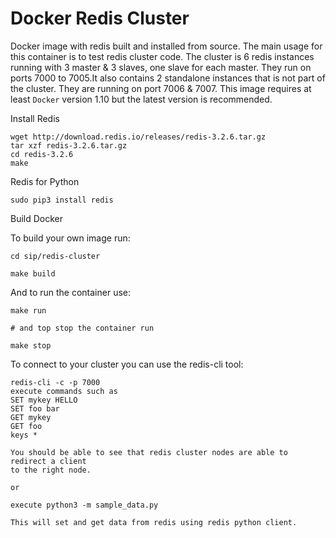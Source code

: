 # Docker Redis Cluster

Docker image with redis built and installed from source. The main usage
for this container is to test redis cluster code. The cluster is 6 redis
instances running with 3 master & 3 slaves, one slave for each master.
They run on ports 7000 to 7005.It also contains 2 standalone instances
that is not part of the cluster. They are running on port 7006 & 7007.
This image requires at least `Docker` version 1.10 but the latest version is recommended.

Install Redis

    wget http://download.redis.io/releases/redis-3.2.6.tar.gz
    tar xzf redis-3.2.6.tar.gz
    cd redis-3.2.6
    make

Redis for Python

    sudo pip3 install redis

Build Docker

To build your own image run:

    cd sip/redis-cluster

    make build

And to run the container use:

    make run

    # and top stop the container run

    make stop

To connect to your cluster you can use the redis-cli tool:

    redis-cli -c -p 7000
    execute commands such as
    SET mykey HELLO
    SET foo bar
    GET mykey
    GET foo
    keys *

    You should be able to see that redis cluster nodes are able to redirect a client
    to the right node.

    or

    execute python3 -m sample_data.py

    This will set and get data from redis using redis python client.
